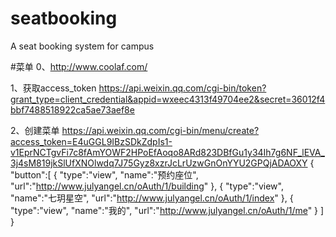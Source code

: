 # seatbooking
A seat booking system for campus


#菜单
 0、http://www.coolaf.com/

 1、获取access_token
 https://api.weixin.qq.com/cgi-bin/token?grant_type=client_credential&appid=wxeec4313f49704ee2&secret=36012f4bbf7488518922ca5ae73aef8e

 2、创建菜单
 https://api.weixin.qq.com/cgi-bin/menu/create?access_token=E4uGGL9IBzSDkZdpIs1-v1EprNCTgvFi7c8fAmYOWF2HPoEfAoqo8ARd823DBfGu1y34Ih7g6NF_lEVA_3j4sM819jkSlUfXNOlwdq7J75Gyz8xzrJcLrUzwGnOnYYU2GPQjADAOXY
 {
       "button":[
       {
            "type":"view",
            "name":"预约座位",
            "url":"http://www.julyangel.cn/oAuth/1/building"
       },
       {
            "type":"view",
            "name":"七玥星空",
            "url":"http://www.julyangel.cn/oAuth/1/index"
       },
       {
            "type":"view",
            "name":"我的",
            "url":"http://www.julyangel.cn/oAuth/1/me"
       }
       ]
   }
